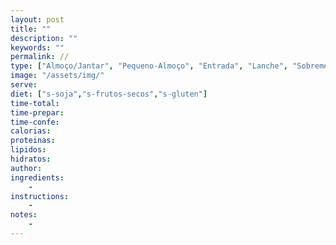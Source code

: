 ```yaml
---
layout: post
title: ""
description: ""
keywords: ""
permalink: //
type: ["Almoço/Jantar", "Pequeno-Almoço", "Entrada", "Lanche", "Sobremesa"]
image: "/assets/img/"
serve:
diet: ["s-soja","s-frutos-secos","s-gluten"]
time-total: 
time-prepar: 
time-confe: 
calorias:
proteinas:
lipidos:
hidratos:
author: 
ingredients:
    - 
instructions:
    - 
notes:
    - 
---
```


